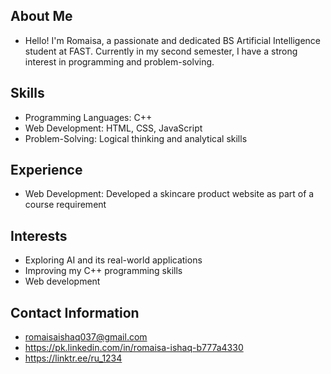 ## About Me 
- Hello! I'm Romaisa, a passionate and dedicated BS Artificial Intelligence student at FAST. Currently in my second semester, I have a strong interest in programming and problem-solving.

## Skills
- Programming Languages: C++
- Web Development: HTML, CSS, JavaScript
- Problem-Solving: Logical thinking and analytical skills

## Experience
- Web Development: Developed a skincare product website as part of a course requirement

## Interests
- Exploring AI and its real-world applications
- Improving my C++ programming skills
- Web development

## Contact Information
- romaisaishaq037@gmail.com
- https://pk.linkedin.com/in/romaisa-ishaq-b777a4330
- https://linktr.ee/ru_1234
